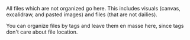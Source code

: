 All files which are not organized go here. This includes visuals (canvas, excalidraw, and pasted images) and files (that are not dailies).

You can organize files by tags and leave them en masse here, since tags don't care about file location.